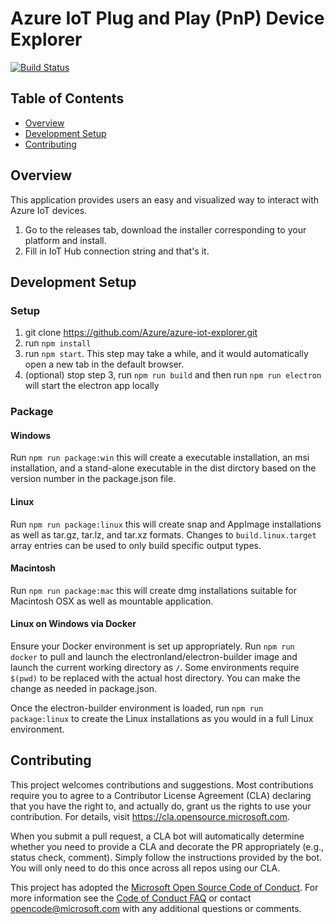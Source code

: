 # Azure IoT Plug and Play (PnP) Device Explorer
[![Build Status](https://dev.azure.com/azure/azure-iot-explorer/_apis/build/status/Azure.azure-iot-explorer?branchName=master)](https://dev.azure.com/azure/azure-iot-explorer/_build/latest?definitionId=31&branchName=master)

## Table of Contents
- [Overview](#overview)
- [Development Setup](#development-setup)
- [Contributing](#contributing)

## Overview

This application provides users an easy and visualized way to interact with Azure IoT devices.

1. Go to the releases tab, download the installer corresponding to your platform and install.
2. Fill in IoT Hub connection string and that's it.

## Development Setup

### Setup
1. git clone https://github.com/Azure/azure-iot-explorer.git
2. run `npm install`
3. run `npm start`. This step may take a while, and it would automatically open a new tab in the default browser.
3. (optional) stop step 3, run `npm run build` and then run `npm run electron` will start the electron app locally

### Package
#### Windows
Run `npm run package:win` this will create a executable installation, an msi installation, and a stand-alone executable in the dist dirctory based on the version number in the package.json file.

#### Linux
Run `npm run package:linux` this will create snap and AppImage installations as well as tar.gz, tar.lz, and tar.xz formats. Changes to `build.linux.target` array entries can be used to only build specific output types.

#### Macintosh
Run `npm run package:mac` this will create dmg installations suitable for Macintosh OSX as well as mountable application.

#### Linux on Windows via Docker
Ensure your Docker environment is set up appropriately. Run `npm run docker` to pull and launch the electronland/electron-builder image and launch the current working directory as `/`. Some environments require `$(pwd)` to be replaced with the actual host directory. You can make the change as needed in package.json.

Once the electron-builder environment is loaded, run `npm run package:linux` to create the Linux installations as you would in a full Linux environment.

## Contributing


This project welcomes contributions and suggestions.  Most contributions require you to agree to a
Contributor License Agreement (CLA) declaring that you have the right to, and actually do, grant us
the rights to use your contribution. For details, visit https://cla.opensource.microsoft.com.

When you submit a pull request, a CLA bot will automatically determine whether you need to provide
a CLA and decorate the PR appropriately (e.g., status check, comment). Simply follow the instructions
provided by the bot. You will only need to do this once across all repos using our CLA.

This project has adopted the [Microsoft Open Source Code of Conduct](https://opensource.microsoft.com/codeofconduct/).
For more information see the [Code of Conduct FAQ](https://opensource.microsoft.com/codeofconduct/faq/) or
contact [opencode@microsoft.com](mailto:opencode@microsoft.com) with any additional questions or comments.
